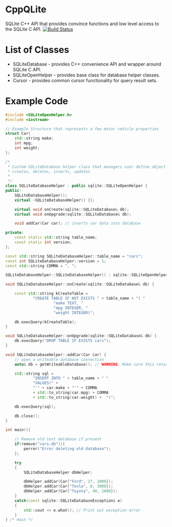 # CppQLite
SQLite C++ API that provides convince functions and low level access to the SQLite C API.
[![Build Status](https://travis-ci.org/washcycle/CppQLite.svg?branch=master)](https://travis-ci.org/washcycle/CppQLite)
# List of Classes
* SQLiteDatabase - provides C++ convenience API and wrapper around SQLite C API.
* SQLiteOpenHelper - provides base class for database helper classes.
* Cursor - provides common cursor functionality for query result sets.

# Example Code
```cpp
#include <SQLiteOpenHelper.h>
#include <iostream>

// Example Structure that represents a few motor vehicle properties
struct Car{
    std::string make;
    int mpg;
    int weight;
};

/*
 * Custom SQLiteDatabase helper class that managers user define object database interactions
 * creates, deletes, inserts, updates
 *
 */
class SQLiteDatabaseHelper : public sqlite::SQLiteOpenHelper {
public:
    SQLiteDatabaseHelper();
    virtual ~SQLiteDatabaseHelper() {};

    virtual void onCreate(sqlite::SQLiteDatabase& db);
    virtual void onUpgrade(sqlite::SQLiteDatabase& db);

    void addCar(Car car); // inserts car data into database

private:
    const static std::string table_name;
    const static int version;
};

const std::string SQLiteDatabaseHelper::table_name = "cars";
const int SQLiteDatabaseHelper::version = 1;
const std::string COMMA = ", ";

SQLiteDatabaseHelper::SQLiteDatabaseHelper() : sqlite::SQLiteOpenHelper(table_name, version){}

void SQLiteDatabaseHelper::onCreate(sqlite::SQLiteDatabase& db) {

    const std::string kCreateTable =
            "CREATE TABLE IF NOT EXISTS " + table_name + "( "
                     "make TEXT, "
                     "mpg INTEGER, "
                     "weight INTEGER)";

    db.execQuery(kCreateTable);
}

void SQLiteDatabaseHelper::onUpgrade(sqlite::SQLiteDatabase& db) {
    db.execQuery("DROP TABLE IF EXISTS cars");
}

void SQLiteDatabaseHelper::addCar(Car car) {
    // open a writeable database connection
    auto& db = getWriteableDatabase(); // WARNING: Make sure this returned object is a reference and not a copy

    std::string sql =
            "INSERT INTO " + table_name + " "
            "VALUES(" +
            "'" + car.make + "'" + COMMA
            + std::to_string(car.mpg) + COMMA
            + std::to_string(car.weight) +  ")";

    db.execQuery(sql);

    db.close();
}

int main(){

    // Remove old test database if present
    if(remove("cars.db")){
        perror("Error deleting old database");
    };

    try
    {
        SQLiteDatabaseHelper dbHelper;

        dbHelper.addCar(Car{"Ford", 27, 2000});
        dbHelper.addCar(Car{"Tesla", 0, 3000});
        dbHelper.addCar(Car{"Toyota", 40, 2600});
    }
    catch(const sqlite::SQLiteDatabaseException& e)
    {
        std::cout << e.what(); // Print out exception error
    }
} /* main */
```
